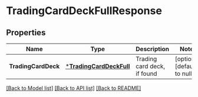 # TradingCardDeckFullResponse

## Properties
Name | Type | Description | Notes
------------ | ------------- | ------------- | -------------
**TradingCardDeck** | [***TradingCardDeckFull**](TradingCardDeckFull.md) | Trading card deck, if found | [optional] [default to null]

[[Back to Model list]](../README.md#documentation-for-models) [[Back to API list]](../README.md#documentation-for-api-endpoints) [[Back to README]](../README.md)


